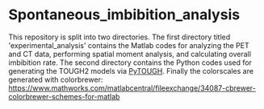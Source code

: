 # Spontaneous_imbibition_analysis
 
This repository is split into two directories. The first directory titled 'experimental_analysis' contains the Matlab codes for analyzing the PET and CT data, performing spatial moment analysis, and calculating overall imbibition rate. The second directory contains the Python codes used for generating the TOUGH2 models via [PyTOUGH](https://github.com/acroucher/PyTOUGH).
Finally the colorscales are generated with colorbrewer: https://www.mathworks.com/matlabcentral/fileexchange/34087-cbrewer-colorbrewer-schemes-for-matlab
